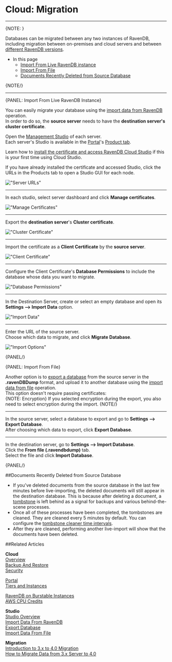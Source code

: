 # Cloud: Migration
---

{NOTE: }

Databases can be migrated between any two instances of RavenDB, including migration between on-premises and 
cloud servers and between [different RavenDB versions](../migration/client-api/introduction).  

* In this page  
  * [Import From Live RavenDB instance](cloud-migration#import-from-live-ravendb-instance)  
  * [Import From File](cloud-migration#import-from-file)  
  * [Documents Recently Deleted from Source Database](cloud-migration#documents-recently-deleted-from-source-database)  

{NOTE/}

---

{PANEL: Import From Live RavenDB Instance}

You can easily migrate your database using the [import data from RavenDB](../studio/database/tasks/import-data/import-from-ravendb) operation.  
In order to do so, the **source server** needs to have the **destination server's cluster certificate**.  

Open the [Management Studio](../studio/overview) of each server.  
Each server's Studio is available in the [Portal](../cloud/portal/cloud-portal#cloud-portal)'s 
[Product tab](../cloud/portal/cloud-portal-products-tab#cloud-account-portal-products).  

Learn how to [install the certificate and access RavenDB Cloud Studio](../cloud/cloud-overview#ravendb-studio---graphic-user-interface) if this is your first time using Cloud Studio.

If you have already installed the certificate and accessed Studio, 
click the URLs in the Products tab to open a Studio GUI for each node.  

!["Server URLs"](images\migration-001-urls.png "Server URLs")

---

In each studio, select server dashboard and click **Manage certificates**.  

!["Manage Certificates"](images\migration-cloud-studio-manage-certificates.png "Manage Certificates")


---

Export the **destination server**'s **Cluster certificate**.  

!["Cluster Certificate"](images\migration-003-cluster-certificate.png "Cluster Certificate")

---

Import the certificate as a **Client Certificate** by the **source server**.  

!["Client Certificate"](images\migration-004-client-certificate.png "Client Certificate")

---

Configure the Client Certificate's **Database Permissions** to include the database whose data you want to migrate.  

!["Database Permissions"](images\migration-005-database-permissions.png "Database Permissions")

---

In the Destination Server, create or select an empty database and open its **Settings --> Import Data** option.  

!["Import Data"](images\migration-006-import-data.png "import data")

---

Enter the URL of the source server.  
Choose which data to migrate, and click **Migrate Database**.  

!["Import Options"](images\migration-007-options.png "Import Options")

{PANEL/}

{PANEL: Import From File}
  
Another option is to [export a database](../studio/database/tasks/export-database) from the source server in the 
**.ravenDBDump** format, and upload it to another database using the 
[import data from file](../studio/database/tasks/import-data/import-data-file) operation.  
This option doesn't require passing certificates:  
{NOTE: Encryption}
 If you selected encryption during the export, you also need to select encryption during the import.
 {NOTE/}

---

In the source server, select a database to export and go to **Settings --> Export Database**.  
After choosing which data to export, click **Export Database**.  

---

In the destination server, go to **Settings --> Import Database**.  
Click the **From file (.ravendbdump)** tab.  
Select the file and click **Import Database**.  

{PANEL/}

##Documents Recently Deleted from Source Database  

* If you've deleted documents from the source database in the last few minutes before live-importing, 
the deleted documents will still appear in the destination database. 
This is because after deleting a document, a [tombstone](../glossary/tombstone) is left behind as a signal for backups and 
various behind-the-scene processes.  
* Once all of these processes have been completed, 
the tombstones are cleaned. They are cleaned every 5 minutes by default. You can configure the [tombstone cleaner time intervals](../server/configuration/tombstone-configuration).   
* After they are cleaned, performing another live-import will show that the documents have been deleted.  
  


##Related Articles

**Cloud**  
[Overview](../cloud/cloud-overview)  
[Backup And Restore](../cloud/cloud-backup-and-restore)  
[Security](../cloud/cloud-security)  
  
[Portal](../cloud/portal/cloud-portal)  
[Tiers and Instances](../cloud/cloud-instances)  
  
[RavenDB on Burstable Instances](https://ayende.com/blog/187681-B/running-ravendb-on-burstable-cloud-instances)  
[AWS CPU Credits](https://docs.aws.amazon.com/AWSEC2/latest/UserGuide/burstable-credits-baseline-concepts.html)  

**Studio**  
[Studio Overview](../studio/overview)  
[Import Data From RavenDB](../studio/database/tasks/import-data/import-from-ravendb)  
[Export Database](../studio/database/tasks/export-database)  
[Import Data From File](../studio/database/tasks/import-data/import-data-file)  

**Migration**  
[Introduction to 3.x to 4.0 Migration](../migration/client-api/introduction)  
[How to Migrate Data from 3.x Server to 4.0](../migration/server/data-migration)  
